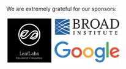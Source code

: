 We are extremely grateful for our sponsors:  
  
<img src="https://github.com/fmie/fmie.github.io/blob/master/assets/sponsors_grouped.png?raw=true" width="300">
